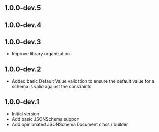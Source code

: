 ## 1.0.0-dev.5



## 1.0.0-dev.4



## 1.0.0-dev.3

- Improve library organization

## 1.0.0-dev.2

- Added basic Default Value validation to ensure the default value for a schema is valid against the constraints

## 1.0.0-dev.1

- Initial version
- Add basic JSONSchema support
- Add opinionated JSONSchema Document class / builder
